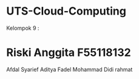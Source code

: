 # UTS-Cloud-Computing
Kelompok 9 :
# Riski Anggita F55118132
Afdal
Syarief Aditya
Fadel Mohammad
Didi rahmat
